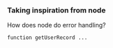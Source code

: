 ### Taking inspiration from node

How does node do error handling?

```
function getUserRecord ...
```
